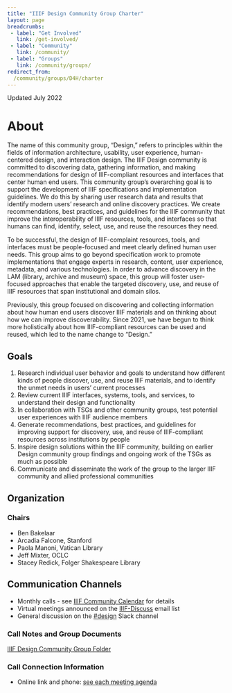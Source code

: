 ```yaml
---
title: "IIIF Design Community Group Charter"
layout: page
breadcrumbs:
 - label: "Get Involved"
   link: /get-involved/
 - label: "Community"
   link: /community/
 - label: "Groups"
   link: /community/groups/
redirect_from:
  /community/groups/D4H/charter
---
```


Updated July 2022


# About

The name of this community group, “Design,” refers to principles within the fields of information architecture, usability, user experience, human-centered design, and interaction design. The IIIF Design community is committed to discovering data, gathering information, and making recommendations for design of IIIF-compliant resources and interfaces that center human end users. This community group’s overarching goal is to support the development of IIIF specifications and implementation guidelines. We do this by sharing user research data and results that identify modern users’ research and online discovery practices. We create recommendations, best practices, and guidelines for the IIIF community that improve the interoperability of IIIF resources, tools, and interfaces so that humans can find, identify, select, use, and reuse the resources they need. 

To be successful, the design of IIIF-complaint resources, tools, and interfaces must be people-focused and meet clearly defined human user needs. This group aims to go beyond specification work to promote implementations that engage experts in research, content, user experience, metadata, and various technologies. In order to advance discovery in the LAM (library, archive and museum) space, this group will foster user-focused approaches that enable the targeted discovery, use, and reuse of IIIF resources that span institutional and domain silos.

Previously, this group focused on discovering and collecting information about how human end users discover IIIF materials and on thinking about how we can improve discoverability. Since 2021, we have begun to think more holistically about how IIIF-compliant resources can be used and reused, which led to the name change to “Design.”


## Goals



1. Research individual user behavior and goals to understand how different kinds of people discover, use, and reuse IIIF materials, and to identify the unmet needs in users’ current processes
2. Review current IIIF interfaces, systems, tools, and services, to understand their design and functionality
3. In collaboration with TSGs and other community groups, test potential user experiences with IIIF audience members
4. Generate recommendations, best practices, and guidelines for improving support for discovery, use, and reuse of IIIF-compliant resources across institutions by people 
5. Inspire design solutions within the IIIF community, building on earlier Design community group findings and ongoing work of the TSGs as much as possible 
6. Communicate and disseminate the work of the group to the larger IIIF community and allied professional communities


## Organization


### Chairs



* Ben Bakelaar
* Arcadia Falcone, Stanford 
* Paola Manoni, Vatican Library
* Jeff Mixter, OCLC
* Stacey Redick, Folger Shakespeare Library


## Communication Channels



* Monthly calls - see [IIIF Community Calendar](https://iiif.io/community/groups/) for details
* Virtual meetings announced on the [IIIF-Discuss](https://groups.google.com/forum/#!forum/iiif-discuss) email list
* General discussion on the [#design](https://iiif.slack.com/archives/CRLCM8CQH) Slack channel


### Call Notes and Group Documents

[IIIF Design Community Group Folder](https://drive.google.com/open?id=1TtTXBMBJCNl3qsQQgIWI0lcbXVbpM-E7)


### Call Connection Information

* Online link and phone: [see each meeting agenda](https://drive.google.com/drive/folders/1yTiRY7PP6BFhEZFF0lyMQY6BitWEV50o)